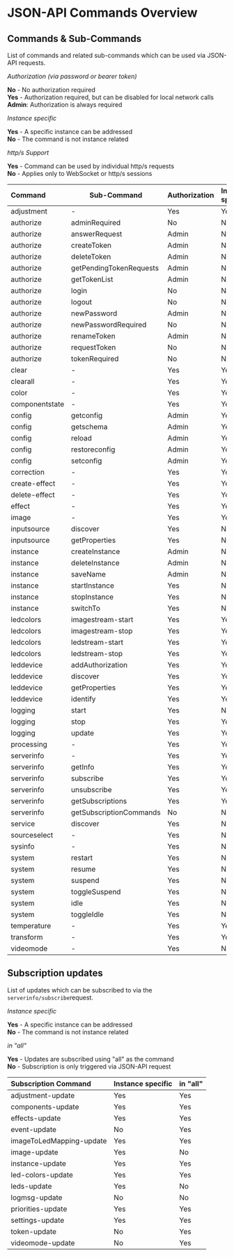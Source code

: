 # JSON-API Commands Overview

## Commands & Sub-Commands

List of commands and related sub-commands which can be used via JSON-API requests.

_Authorization (via password or bearer token)_

**No** - No authorization required<br>
**Yes** - Authorization required, but can be disabled for local network calls<br>
**Admin**: Authorization is always required

_Instance specific_

**Yes** - A specific instance can be addressed<br>
**No** - The command is not instance related

_http/s Support_

**Yes** - Command can be used by individual http/s requests<br>
**No** - Applies only to WebSocket or http/s sessions

| Command        | Sub-Command             | Authorization | Instance specifc | http/s Support |
|:---------------|-------------------------|:--------------|:-----------------|:---------------|
| adjustment     | -                       | Yes           | Yes              | Yes            |
| authorize      | adminRequired           | No            | No               | Yes            |
| authorize      | answerRequest           | Admin         | No               | No             |
| authorize      | createToken             | Admin         | No               | No             |
| authorize      | deleteToken             | Admin         | No               | Yes            |
| authorize      | getPendingTokenRequests | Admin         | No               | No             |
| authorize      | getTokenList            | Admin         | No               | Yes            |
| authorize      | login                   | No            | No               | No             |
| authorize      | logout                  | No            | No               | No             |
| authorize      | newPassword             | Admin         | No               | Yes            |
| authorize      | newPasswordRequired     | No            | No               | Yes            |
| authorize      | renameToken             | Admin         | No               | Yes            |
| authorize      | requestToken            | No            | No               | Yes            |
| authorize      | tokenRequired           | No            | No               | Yes            |
| clear          | -                       | Yes           | Yes              | Yes            |
| clearall       | -                       | Yes           | Yes              | Yes            |
| color          | -                       | Yes           | Yes              | Yes            |
| componentstate | -                       | Yes           | Yes              | Yes            |
| config         | getconfig               | Admin         | Yes              | Yes            |
| config         | getschema               | Admin         | Yes              | Yes            |
| config         | reload                  | Admin         | Yes              | Yes            |
| config         | restoreconfig           | Admin         | Yes              | Yes            |
| config         | setconfig               | Admin         | Yes              | Yes            |
| correction     | -                       | Yes           | Yes              | Yes            |
| create-effect  | -                       | Yes           | Yes              | Yes            |
| delete-effect  | -                       | Yes           | Yes              | Yes            |
| effect         | -                       | Yes           | Yes              | Yes            |
| image          | -                       | Yes           | Yes              | Yes            |
| inputsource    | discover                | Yes           | No               | Yes            |
| inputsource    | getProperties           | Yes           | No               | Yes            |
| instance       | createInstance          | Admin         | No               | Yes            |
| instance       | deleteInstance          | Admin         | No               | Yes            |
| instance       | saveName                | Admin         | No               | Yes            |
| instance       | startInstance           | Yes           | No               | Yes            |
| instance       | stopInstance            | Yes           | No               | Yes            |
| instance       | switchTo                | Yes           | No               | Yes            |
| ledcolors      | imagestream-start       | Yes           | Yes              | Yes            |
| ledcolors      | imagestream-stop        | Yes           | Yes              | Yes            |
| ledcolors      | ledstream-start         | Yes           | Yes              | Yes            |
| ledcolors      | ledstream-stop          | Yes           | Yes              | Yes            |
| leddevice      | addAuthorization        | Yes           | Yes              | Yes            |
| leddevice      | discover                | Yes           | Yes              | Yes            |
| leddevice      | getProperties           | Yes           | Yes              | Yes            |
| leddevice      | identify                | Yes           | Yes              | Yes            |
| logging        | start                   | Yes           | No               | Yes            |
| logging        | stop                    | Yes           | Yes              | Yes            |
| logging        | update                  | Yes           | Yes              | Yes            |
| processing     | -                       | Yes           | Yes              | Yes            |
| serverinfo     | -                       | Yes           | Yes              | Yes            |
| serverinfo     | getInfo                 | Yes           | Yes              | Yes            |
| serverinfo     | subscribe               | Yes           | Yes              | No             |
| serverinfo     | unsubscribe             | Yes           | Yes              | No             |
| serverinfo     | getSubscriptions        | Yes           | Yes              | No             |
| serverinfo     | getSubscriptionCommands | No            | No               | No             |
| service        | discover                | Yes           | No               | Yes            |
| sourceselect   | -                       | Yes           | No               | Yes            |
| sysinfo        | -                       | Yes           | No               | Yes            |
| system         | restart                 | Yes           | No               | Yes            |
| system         | resume                  | Yes           | No               | Yes            |
| system         | suspend                 | Yes           | No               | Yes            |
| system         | toggleSuspend           | Yes           | No               | Yes            |
| system         | idle                    | Yes           | No               | Yes            |
| system         | toggleIdle              | Yes           | No               | Yes            |
| temperature    | -                       | Yes           | Yes              | Yes            |
| transform      | -                       | Yes           | Yes              | Yes            |
| videomode      | -                       | Yes           | No               | Yes            |

## Subscription updates

List of updates which can be subscribed to via the `serverinfo/subscribe`request.

_Instance specific_

**Yes** - A specific instance can be addressed<br>
**No** - The command is not instance related

_in "all"_

**Yes** - Updates are subscribed using "all" as the command<br>
**No** - Subscription is only triggered via JSON-API request

| Subscription Command     | Instance specific  | in "all" |
|:-------------------------|:-------------------|:---------|
| adjustment-update        | Yes                | Yes      |
| components-update        | Yes                | Yes      |
| effects-update           | Yes                | Yes      |
| event-update             | No                 | Yes      |
| imageToLedMapping-update | Yes                | Yes      |
| image-update             | Yes                | No       |
| instance-update          | Yes                | Yes      |
| led-colors-update        | Yes                | Yes      |
| leds-update              | Yes                | No       |
| logmsg-update            | No                 | No       |
| priorities-update        | Yes                | Yes      |
| settings-update          | Yes                | Yes      |
| token-update             | No                 | Yes      |
| videomode-update         | No                 | Yes      |


